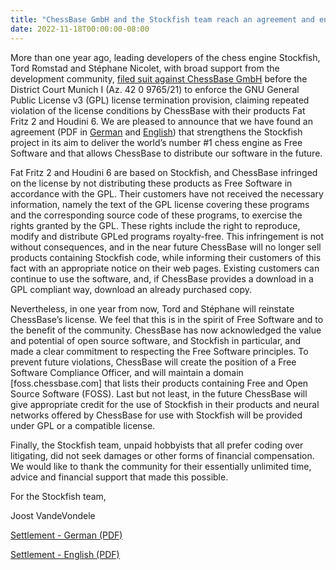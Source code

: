 ```yaml
---
title: "ChessBase GmbH and the Stockfish team reach an agreement and end their legal dispute"
date: 2022-11-18T00:00:00-08:00
---
```


More than one year ago, leading developers of the chess engine Stockfish, Tord Romstad and Stéphane Nicolet, with broad support from the development community, [filed suit against ChessBase GmbH][1] before the District Court Munich I (Az. 42 0 9765/21) to enforce the GNU General Public License v3 (GPL) license termination provision, claiming repeated violation of the license conditions by ChessBase with their products Fat Fritz 2 and Houdini 6. We are pleased to announce that we have found an agreement (PDF in [German](/files/settlement_german.pdf) and [English](/files/settlement_english.pdf)) that strengthens the Stockfish project in its aim to deliver the world’s number #1 chess engine as Free Software and that allows ChessBase to distribute our software in the future.

Fat Fritz 2 and Houdini 6 are based on Stockfish, and ChessBase infringed on the license by not distributing these products as Free Software in accordance with the GPL. Their customers have not received the necessary information, namely the text of the GPL license covering these programs and the corresponding source code of these programs, to exercise the rights granted by the GPL. These rights include the right to reproduce, modify and distribute GPLed programs royalty-free. This infringement is not without consequences, and in the near future ChessBase will no longer sell products containing Stockfish code, while informing their customers of this fact with an appropriate notice on their web pages. Existing customers can continue to use the software, and, if ChessBase provides a download in a GPL compliant way, download an already purchased copy.

Nevertheless, in one year from now, Tord and Stéphane will reinstate ChessBase’s license. We feel that this is in the spirit of Free Software and to the benefit of the community. ChessBase has now acknowledged the value and potential of open source software, and Stockfish in particular, and made a clear commitment to respecting the Free Software principles. To prevent future violations, ChessBase will create the position of a Free Software Compliance Officer, and will maintain a domain [foss.chessbase.com] that lists their products containing Free and Open Source Software (FOSS).  Last but not least, in the future ChessBase will give appropriate credit for the use of Stockfish in their products and neural networks offered by ChessBase for use with Stockfish will be provided under GPL or a compatible license.

Finally, the Stockfish team, unpaid hobbyists that all prefer coding over litigating, did not seek damages or other forms of financial compensation. We would like to thank the community for their essentially unlimited time, advice and financial support that made this possible.

For the Stockfish team,

Joost VandeVondele

[Settlement - German (PDF)](/files/settlement_german.pdf)

[Settlement - English (PDF)](/files/settlement_english.pdf)

[1]: /blog/2021/our-lawsuit-against-chessbase/
